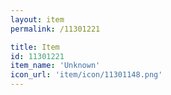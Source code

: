 ```yaml
---
layout: item
permalink: /11301221

title: Item
id: 11301221
item_name: 'Unknown'
icon_url: 'item/icon/11301148.png'
---
```

